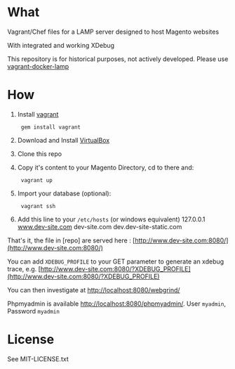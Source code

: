 What
====
Vagrant/Chef files for a LAMP server designed to host Magento websites

With integrated and working XDebug

This repository is for historical purposes, not actively developed. Please use
[vagrant-docker-lamp](https://github.com/czettnersandor/vagrant-docker-lamp)

How
===
1. Install [vagrant](http://vagrantup.com/)

        gem install vagrant
2. Download and Install [VirtualBox](http://www.virtualbox.org/)
3. Clone this repo
4. Copy it's content to your Magento Directory, cd to there and:

        vagrant up

5. Import your database (optional):

        vagrant ssh

6. Add this line to your `/etc/hosts` (or windows equivalent)
    127.0.0.1 www.dev-site.com dev-site.com dev.dev-site-static.com    

That's it, the file in [repo] are served here : [http://www.dev-site.com:8080/](http://www.dev-site.com:8080/)

You can add `XDEBUG_PROFILE` to your GET parameter to generate an xdebug trace, e.g. [http://www.dev-site.com:8080/?XDEBUG_PROFILE](http://www.dev-site.com:8080/?XDEBUG_PROFILE)

You can then investigate at [http://localhost:8080/webgrind/](http://localhost:8080/webgrind/)

Phpmyadmin is available [http://localhost:8080/phpmyadmin/](http://localhost:8080/phpmyadmin/). User `myadmin`, Password `myadmin`

License
===
See MIT-LICENSE.txt
